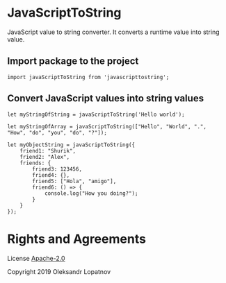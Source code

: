 # JavaScriptToString

JavaScript value to string converter. It converts a runtime value into string value.

## Import package to the project

```
import javaScriptToString from 'javascripttostring';
```

## Convert JavaScript values into string values

```
let myStringOfString = javaScriptToString('Hello world');

let myStringOfArray = javaScriptToString(["Hello", "World", ".", "How", "do", "you", "do", "?"]);

let myObjectString = javaScriptToString({
    friend1: "Shurik",
    friend2: "Alex",
    friends: {
        friend3: 123456,
        friend4: {},
        friend5: ["Hola", "amigo"],
        friend6: () => {
            console.log("How you doing?");
        }
    }
});
```

# Rights and Agreements

License [Apache-2.0](https://github.com/lopatnov/jsToString/blob/master/LICENSE)

Copyright 2019 Oleksandr Lopatnov